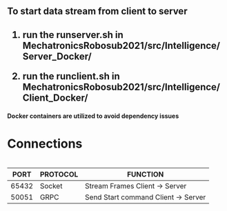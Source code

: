 <h2> To start data stream from client to server <h2> 

1. run the runserver.sh in MechatronicsRobosub2021/src/Intelligence/Server_Docker/

2. run the runclient.sh in MechatronicsRobosub2021/src/Intelligence/Client_Docker/

<h4>
  Docker containers are utilized to avoid dependency issues
 <h4>
  
  
<h1>Connections<h1>
  
PORT | PROTOCOL | FUNCTION
------------|------------|------------
65432 | Socket | Stream Frames Client -> Server
50051 | GRPC | Send Start command Client -> Server
